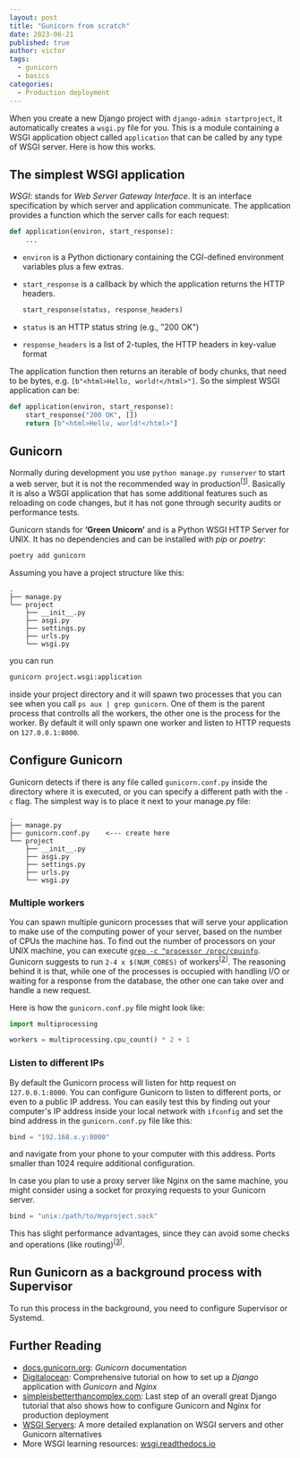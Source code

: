 ```yaml
---
layout: post
title: "Gunicorn from scratch"
date: 2023-06-21
published: true
author: victor
tags:
  - gunicorn
  - basics
categories:
  - Production deployment
---
```


When you create a new Django project with `django-admin startproject`, it automatically creates a `wsgi.py` file for you.
This is a module containing a WSGI application object called `application` that can be called by any type of WSGI server.
Here is how this works.

## The simplest WSGI application

*WSGI*: stands for *Web Server Gateway Interface*. It is an interface specification by which server and application communicate.
The application provides a function which the server calls for each request:

```python
def application(environ, start_response):
    ...
```

* `environ` is a Python dictionary containing the CGI-defined environment variables plus a few extras.
* `start_response` is a callback by which the application returns the HTTP headers.

  ```python
  start_response(status, response_headers)
  ```

* `status` is an HTTP status string (e.g., "200 OK")
* `response_headers` is a list of 2-tuples, the HTTP headers in key-value format

The application function then returns an iterable of body chunks, that need to be bytes, e.g. `[b"<html>Hello, world!</html>"]`.
So the simplest WSGI application can be:

```python
def application(environ, start_response):
    start_response("200 OK", [])
    return [b"<html>Hello, world!</html>"]
```

## Gunicorn

Normally during development you use `python manage.py runserver` to start a web server, but it is not the recommended way in production<sup>[[1](https://docs.djangoproject.com/en/dev/ref/django-admin/#runserver)]</sup>.
Basically it is also a WSGI application that has some additional features such as reloading on code changes, but it has not gone through security audits or performance tests.

Gunicorn stands for **‘Green Unicorn’** and is a Python WSGI HTTP Server for UNIX. 
It has no dependencies and can be installed with _pip_ or _poetry_:

```bash
poetry add gunicorn
```

Assuming you have a project structure like this:

```
.
├── manage.py
└── project
    ├── __init__.py
    ├── asgi.py
    ├── settings.py
    ├── urls.py
    └── wsgi.py
```

you can run

```bash
gunicorn project.wsgi:application
```

inside your project directory and it will spawn two processes that you can see when you call `ps aux | grep gunicorn`. 
One of them is the parent process that controlls all the workers, the other one is the process for the worker. By default it will only spawn one worker and listen to HTTP requests on `127.0.0.1:8000`.

## Configure Gunicorn

Gunicorn detects if there is any file called `gunicorn.conf.py` inside the directory where it is executed, or you can specify a different path with the `-c` flag.
The simplest way is to place it next to your manage.py file:

```
.
├── manage.py
├── gunicorn.conf.py    <--- create here
└── project
    ├── __init__.py
    ├── asgi.py
    ├── settings.py
    ├── urls.py
    └── wsgi.py
```

### Multiple workers

You can spawn multiple gunicorn processes that will serve your application to make use of the computing power of your server, based on the number of CPUs the machine has.
To find out the number of processors on your UNIX machine, you can execute [`grep -c ^processor /proc/cpuinfo`](https://stackoverflow.com/questions/6481005/how-to-obtain-the-number-of-cpus-cores-in-linux-from-the-command-line).
Gunicorn suggests to run `2-4 x $(NUM_CORES)` of workers<sup>[[2](https://docs.gunicorn.org/en/stable/settings.html#workers)]</sup>.
The reasoning behind it is that, while one of the processes is occupied with handling I/O or waiting for a response from the database, the other one can take over and handle a new request.

Here is how the `gunicorn.conf.py` file might look like:

```python
import multiprocessing

workers = multiprocessing.cpu_count() * 2 + 1
```

### Listen to different IPs

By default the Gunicorn process will listen for http request on `127.0.0.1:8000`.
You can configure Gunicorn to listen to different ports, or even to a public IP address.
You can easily test this by finding out your computer's IP address inside your local network with `ifconfig`  and set the bind address in the `gunicorn.conf.py` file like this:

```python
bind = "192.168.x.y:8000"
```

and navigate from your phone to your computer with this address. 
Ports smaller than 1024 require additional configuration.

In case you plan to use a proxy server like Nginx on the same machine, you might consider using a socket for proxying requests to your Gunicorn server.

```python
bind = "unix:/path/to/myproject.sock"
```

This has slight performance advantages, since they can avoid some checks and operations (like routing)<sup>[[3](https://serverfault.com/questions/124517/what-is-the-difference-between-unix-sockets-and-tcp-ip-sockets/124518#124518)]</sup>.

## Run Gunicorn as a background process with Supervisor

To run this process in the background, you need to configure Supervisor or Systemd.

## Further Reading
* [docs.gunicorn.org][gunicorn]: *Gunicorn* documentation
* [Digitalocean](digitalocean): Comprehensive tutorial on how to set up a *Django* application with *Gunicorn* and *Nginx*
* [simpleisbetterthancomplex.com](simpleisbetterthancomplex): Last step of an overall great Django tutorial that also shows how to configure Gunicorn and Nginx for production deployment
* [WSGI Servers][fullstackpython]: A more detailed explanation on WSGI servers and other Gunicorn alternatives
* More WSGI learning resources: [wsgi.readthedocs.io][wsgi]

[wsgi]: https://wsgi.readthedocs.io/en/latest/
[gunicorn]: https://docs.gunicorn.org/en/stable/index.html
[simpleisbetterthancomplex]: https://simpleisbetterthancomplex.com/series/2017/10/16/a-complete-beginners-guide-to-django-part-7.html
[digitalocean]: https://www.digitalocean.com/community/tutorials/how-to-set-up-django-with-postgres-nginx-and-gunicorn-on-ubuntu-16-04
[fullstackpython]: https://www.fullstackpython.com/wsgi-servers.html
